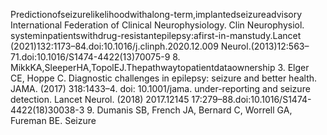 Predictionofseizurelikelihoodwithalong-term,implantedseizureadvisory International Federation of Clinical Neurophysiology. Clin Neurophysiol.
systeminpatientswithdrug-resistantepilepsy:afirst-in-manstudy.Lancet (2021)132:1173–84.doi:10.1016/j.clinph.2020.12.009
Neurol.(2013)12:563–71.doi:10.1016/S1474-4422(13)70075-9 8. MikkKA,SleeperHA,TopolEJ.Thepathwaytopatientdataownership
3. Elger CE, Hoppe C. Diagnostic challenges in epilepsy: seizure and better health. JAMA. (2017) 318:1433–4. doi: 10.1001/jama.
under-reporting and seizure detection. Lancet Neurol. (2018) 2017.12145
17:279–88.doi:10.1016/S1474-4422(18)30038-3 9. Dumanis SB, French JA, Bernard C, Worrell GA, Fureman BE. Seizure